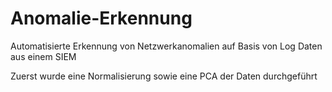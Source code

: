 # Anomalie-Erkennung
Automatisierte Erkennung von Netzwerkanomalien auf Basis von Log Daten aus einem SIEM

Zuerst wurde eine Normalisierung sowie eine PCA der Daten durchgeführt
